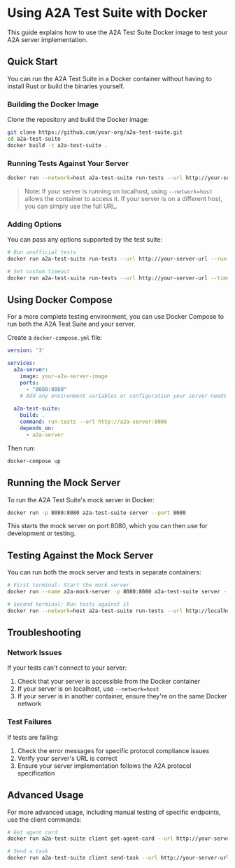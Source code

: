 # Using A2A Test Suite with Docker

This guide explains how to use the A2A Test Suite Docker image to test your A2A server implementation.

## Quick Start

You can run the A2A Test Suite in a Docker container without having to install Rust or build the binaries yourself.

### Building the Docker Image

Clone the repository and build the Docker image:

```bash
git clone https://github.com/your-org/a2a-test-suite.git
cd a2a-test-suite
docker build -t a2a-test-suite .
```

### Running Tests Against Your Server

```bash
docker run --network=host a2a-test-suite run-tests --url http://your-server-url
```

> Note: If your server is running on localhost, using `--network=host` allows the container to access it.
> If your server is on a different host, you can simply use the full URL.

### Adding Options

You can pass any options supported by the test suite:

```bash
# Run unofficial tests
docker run a2a-test-suite run-tests --url http://your-server-url --run-unofficial

# Set custom timeout
docker run a2a-test-suite run-tests --url http://your-server-url --timeout 30
```

## Using Docker Compose

For a more complete testing environment, you can use Docker Compose to run both the A2A Test Suite and your server.

Create a `docker-compose.yml` file:

```yaml
version: '3'

services:
  a2a-server:
    image: your-a2a-server-image
    ports:
      - "8080:8080"
    # Add any environment variables or configuration your server needs
    
  a2a-test-suite:
    build: .
    command: run-tests --url http://a2a-server:8080
    depends_on:
      - a2a-server
```

Then run:

```bash
docker-compose up
```

## Running the Mock Server

To run the A2A Test Suite's mock server in Docker:

```bash
docker run -p 8080:8080 a2a-test-suite server --port 8080
```

This starts the mock server on port 8080, which you can then use for development or testing.

## Testing Against the Mock Server

You can run both the mock server and tests in separate containers:

```bash
# First terminal: Start the mock server
docker run --name a2a-mock-server -p 8080:8080 a2a-test-suite server --port 8080

# Second terminal: Run tests against it
docker run --network=host a2a-test-suite run-tests --url http://localhost:8080
```

## Troubleshooting

### Network Issues

If your tests can't connect to your server:

1. Check that your server is accessible from the Docker container
2. If your server is on localhost, use `--network=host` 
3. If your server is in another container, ensure they're on the same Docker network

### Test Failures

If tests are failing:

1. Check the error messages for specific protocol compliance issues
2. Verify your server's URL is correct
3. Ensure your server implementation follows the A2A protocol specification

## Advanced Usage

For more advanced usage, including manual testing of specific endpoints, use the client commands:

```bash
# Get agent card
docker run a2a-test-suite client get-agent-card --url http://your-server-url

# Send a task
docker run a2a-test-suite client send-task --url http://your-server-url --message "Test task"
```